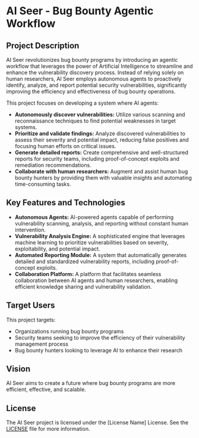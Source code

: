 # AI Seer - Bug Bounty Agentic Workflow

## Project Description

AI Seer revolutionizes bug bounty programs by introducing an agentic workflow that leverages the power of Artificial Intelligence to streamline and enhance the vulnerability discovery process.  Instead of relying solely on human researchers, AI Seer employs autonomous agents to proactively identify, analyze, and report potential security vulnerabilities, significantly improving the efficiency and effectiveness of bug bounty operations.

This project focuses on developing a system where AI agents:

* **Autonomously discover vulnerabilities:** Utilize various scanning and reconnaissance techniques to find potential weaknesses in target systems.
* **Prioritize and validate findings:** Analyze discovered vulnerabilities to assess their severity and potential impact, reducing false positives and focusing human efforts on critical issues.
* **Generate detailed reports:** Create comprehensive and well-structured reports for security teams, including proof-of-concept exploits and remediation recommendations.
* **Collaborate with human researchers:** Augment and assist human bug bounty hunters by providing them with valuable insights and automating time-consuming tasks.

## Key Features and Technologies

* **Autonomous Agents:** AI-powered agents capable of performing vulnerability scanning, analysis, and reporting without constant human intervention.
* **Vulnerability Analysis Engine:** A sophisticated engine that leverages machine learning to prioritize vulnerabilities based on severity, exploitability, and potential impact.
* **Automated Reporting Module:** A system that automatically generates detailed and standardized vulnerability reports, including proof-of-concept exploits.
* **Collaboration Platform:** A platform that facilitates seamless collaboration between AI agents and human researchers, enabling efficient knowledge sharing and vulnerability validation.

## Target Users

This project targets:

* Organizations running bug bounty programs
* Security teams seeking to improve the efficiency of their vulnerability management process
* Bug bounty hunters looking to leverage AI to enhance their research

## Vision

AI Seer aims to create a future where bug bounty programs are more efficient, effective, and scalable.


## License

The AI Seer project is licensed under the [License Name] License. See the [LICENSE](LICENSE) file for more information.

